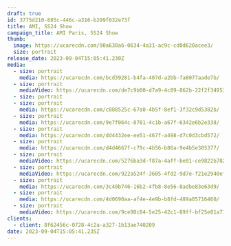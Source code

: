 ```yaml
---
draft: true
id: 3775d210-885c-446c-a316-b299f032e73f
title: AMI, SS24 Show
campaign_title: A﻿MI Paris, SS24 Show
thumb:
  image: https://ucarecdn.com/90a630a6-0634-4a31-ac9c-cd0d620acee3/
  size: portrait
release_date: 2023-09-04T15:05:41.230Z
media:
  - size: portrait
    media: https://ucarecdn.com/bcd39281-b4fa-407d-a2bb-fa8077aade7b/
  - size: portrait
    mediaVideo: https://ucarecdn.com/de7c9b00-d7a9-4c89-862b-22f2f3495349/
  - size: portrait
  - size: portrait
    media: https://ucarecdn.com/c888525c-67a0-4b5f-8ef1-3f32c9d5382b/
  - size: portrait
    media: https://ucarecdn.com/9e7f064c-8781-4c1b-a67f-6342e6b2e338/
  - size: portrait
    media: https://ucarecdn.com/dd4432ee-ee51-467f-a498-d7c0d3cbd572/
  - size: portrait
    media: https://ucarecdn.com/d4d4667f-c79c-4b56-b86a-9e4b5e305377/
  - size: portrait
    mediaVideo: https://ucarecdn.com/5276ba3d-f87a-4aff-be01-ce9822b78211/
  - size: portrait
    mediaVideo: https://ucarecdn.com/922a524f-3605-4fd2-9d7e-f21e2940ef4f/
  - size: portrait
    media: https://ucarecdn.com/3c40b746-16b2-4fb8-8e56-8adbe83e63d9/
  - size: portrait
    media: https://ucarecdn.com/4d0690aa-af4e-4e9b-b8fd-489a05716460/
  - size: portrait
    mediaVideo: https://ucarecdn.com/9ce90c84-5e25-42c1-89ff-bf25e01a71f9/
clients:
  - client: 8f62456c-0728-4c2a-a327-1b13ae740209
date: 2023-09-04T15:05:41.235Z
---
```


